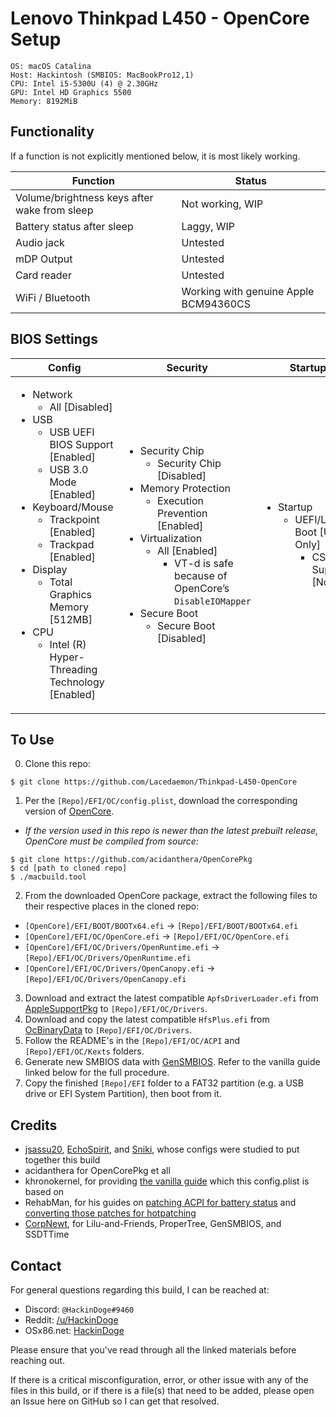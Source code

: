 # Lenovo Thinkpad L450 - OpenCore Setup

```
OS: macOS Catalina
Host: Hackintosh (SMBIOS: MacBookPro12,1)
CPU: Intel i5-5300U (4) @ 2.30GHz
GPU: Intel HD Graphics 5500
Memory: 8192MiB
```

## Functionality

If a function is not explicitly mentioned below, it is most likely working.

|Function|Status|
|--------|------|
|Volume/brightness keys after wake from sleep|Not working, WIP|
|Battery status after sleep|Laggy, WIP|
|Audio jack|Untested|
|mDP Output|Untested|
|Card reader|Untested|
|WiFi / Bluetooth|Working with genuine Apple BCM94360CS|

## BIOS Settings

|Config|Security|Startup|Restart|
|------|--------|-------|-------|
|<ul><li>Network<ul><li>All [Disabled]</li></ul></li><li>USB<ul><li>USB UEFI BIOS Support [Enabled]</li><li>USB 3.0 Mode [Enabled]</li></ul></li><li>Keyboard/Mouse<ul><li>Trackpoint [Enabled]</li><li>Trackpad [Enabled]</li></ul></li><li>Display<ul><li>Total Graphics Memory [512MB]</li></ul></li><li>CPU<ul><li>Intel (R) Hyper-Threading Technology [Enabled]</li></ul></li></ul>|<ul><li>Security Chip<ul><li>Security Chip [Disabled]</li></ul></li><li>Memory Protection<ul><li>Execution Prevention [Enabled]</li></ul></li><li>Virtualization<ul><li>All [Enabled]<ul><li>VT-d is safe because of OpenCore’s `DisableIOMapper`</li></ul></li></ul></li><li>Secure Boot<ul><li>Secure Boot [Disabled]</li></ul></li></ul>|<ul><li>Startup<ul><li>UEFI/Legacy Boot [UEFI Only]<ul><li>CSM Support [No]</li></ul></li></ul></li></ul>|<ul><li>Restart<ul><li>OS Optimized Defaults [Enabled]</li></ul></li></ul>|

## To Use

0. Clone this repo:

```shell
$ git clone https://github.com/Lacedaemon/Thinkpad-L450-OpenCore
```

1. Per the `[Repo]/EFI/OC/config.plist`, download the corresponding version of [OpenCore](https://github.com/acidanthera/OpenCorePkg/releases).
 * *If the version used in this repo is newer than the latest prebuilt release, OpenCore must be compiled from source:*

 ```shell
$ git clone https://github.com/acidanthera/OpenCorePkg
$ cd [path to cloned repo]
$ ./macbuild.tool
 ```

2. From the downloaded OpenCore package, extract the following files to their respective places in the cloned repo:
 * `[OpenCore]/EFI/BOOT/BOOTx64.efi` -> `[Repo]/EFI/BOOT/BOOTx64.efi`
 * `[OpenCore]/EFI/OC/OpenCore.efi` -> `[Repo]/EFI/OC/OpenCore.efi`
 * `[OpenCore]/EFI/OC/Drivers/OpenRuntime.efi` -> `[Repo]/EFI/OC/Drivers/OpenRuntime.efi`
 * `[OpenCore]/EFI/OC/Drivers/OpenCanopy.efi` -> `[Repo]/EFI/OC/Drivers/OpenCanopy.efi`
3. Download and extract the latest compatible `ApfsDriverLoader.efi` from [AppleSupportPkg](https://github.com/acidanthera/AppleSupportPkg/releases) to `[Repo]/EFI/OC/Drivers`.
4. Download and copy the latest compatible `HfsPlus.efi` from [OcBinaryData](https://github.com/acidanthera/OcBinaryData/blob/master/Drivers/HfsPlus.efi) to `[Repo]/EFI/OC/Drivers`.
5. Follow the README's in the `[Repo]/EFI/OC/ACPI` and `[Repo]/EFI/OC/Kexts` folders.
6. Generate new SMBIOS data with [GenSMBIOS](https://github.com/corpnewt/GenSMBIOS).  Refer to the vanilla guide linked below for the full procedure.
7. Copy the finished `[Repo]/EFI` folder to a FAT32 partition (e.g. a USB drive or EFI System Partition), then boot from it.

## Credits

* [jsassu20](https://github.com/jsassu20/Lenovo-T450-Catalina-OpenCore),  [EchoSpirit](https://github.com/EchoEsprit/Hackintosh-Catalina-OpenCore-Lenovo-T450s-efi), and [Sniki](https://www.tonymacx86.com/threads/guide-lenovo-thinkpad-t440s-using-clover-uefi-hotpatch.279492/), whose configs were studied to put together this build
* acidanthera for OpenCorePkg et all
* khronokernel, for providing [the vanilla guide](https://khronokernel-2.gitbook.io/opencore-vanilla-desktop-guide/) which this config.plist is based on
* RehabMan, for his guides on [patching ACPI for battery status](https://www.tonymacx86.com/threads/guide-how-to-patch-dsdt-for-working-battery-status.116102/) and [converting those patches for hotpatching](https://www.tonymacx86.com/threads/guide-using-clover-to-hotpatch-acpi.200137/)
* [CorpNewt](https://github.com/CorpNewt), for Lilu-and-Friends, ProperTree, GenSMBIOS, and SSDTTime

## Contact

For general questions regarding this build, I can be reached at:

* Discord: `@HackinDoge#9460`
* Reddit: [/u/HackinDoge](https://reddit.com/u/HackinDoge)
* OSx86.net: [HackinDoge](https://www.osx86.net/profile/345012-hackindoge/)

Please ensure that you've read through all the linked materials before reaching out.

If there is a critical misconfiguration, error, or other issue with any of the files in this build, or if there is a file(s) that need to be added, please open an Issue here on GitHub so I can get that resolved.
